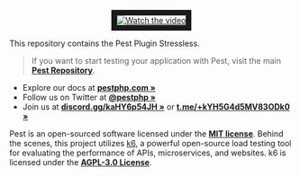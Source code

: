 <p align="center">
    <a href="https://youtu.be/SaMoPZwdOCY" target="_blank">
        <img src="https://picperf.io/https://laravelnews.s3.amazonaws.com/featured-images/stressless-featured.jpg" alt="Watch the video" border="10" />
    </a>
</p>

This repository contains the Pest Plugin Stressless.

> If you want to start testing your application with Pest, visit the main **[Pest Repository](https://github.com/pestphp/pest)**.

- Explore our docs at **[pestphp.com »](https://pestphp.com)**
- Follow us on Twitter at **[@pestphp »](https://twitter.com/pestphp)**
- Join us at **[discord.gg/kaHY6p54JH »](https://discord.gg/kaHY6p54JH)** or **[t.me/+kYH5G4d5MV83ODk0 »](https://t.me/+kYH5G4d5MV83ODk0)**

Pest is an open-sourced software licensed under the **[MIT license](https://opensource.org/licenses/MIT)**. Behind the scenes, this project utilizes [k6](https://k6.io/), a powerful open-source load testing tool for evaluating the performance of APIs, microservices, and websites. k6 is licensed under the **[AGPL-3.0 License](https://www.gnu.org/licenses/agpl-3.0.en.html)**.
